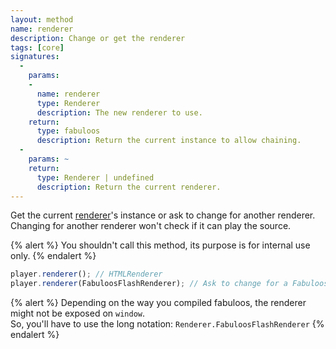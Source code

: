 ```yaml
---
layout: method
name: renderer
description: Change or get the renderer
tags: [core]
signatures:
  -
    params:
    -
      name: renderer
      type: Renderer
      description: The new renderer to use.
    return:
      type: fabuloos
      description: Return the current instance to allow chaining.
  -
    params: ~
    return:
      type: Renderer | undefined
      description: Return the current renderer.
---
```


Get the current [renderer](/documentation/renderers.html)'s instance or ask to change for another renderer.  
Changing for another renderer won't check if it can play the source.

{% alert %}
You shouldn't call this method, its purpose is for internal use only.
{% endalert %}

```js
player.renderer(); // HTMLRenderer
player.renderer(FabuloosFlashRenderer); // Ask to change for a FabuloosFlashRenderer (may or may not work)
```

{% alert %}
Depending on the way you compiled fabuloos, the renderer might not be exposed on `window`.  
So, you'll have to use the long notation: `Renderer.FabuloosFlashRenderer`
{% endalert %}